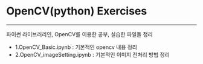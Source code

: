 #  OpenCV(python) Exercises
---
파이썬 라이브러리인, OpenCV를 이용한 공부, 실습한 파일들 정리

- 1.OpenCV_Basic.ipynb : 기본적인 opencv 내용 정리
- 2.OpenCV_imageSetting.ipynb : 기본적인 이미지 전처리 방법 정리
